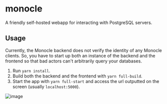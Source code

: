 # monocle

A friendly self-hosted webapp for interacting with PostgreSQL servers.

## Usage

Currently, the Monocle backend does not verify the identity of any Monocle clients. So, you have to start up both an instance of the backend and the frontend so that bad actors can't arbitrarily query your databases.

1. Run `yarn install`.
2. Build both the backend and the frontend with `yarn full-build`.
3. Start the app with `yarn full-start` and access the url outputted on the screen (usually `localhost:5000`).

![image](https://user-images.githubusercontent.com/10691605/123745372-0c9f6000-d865-11eb-9d12-92164afe6633.png)
